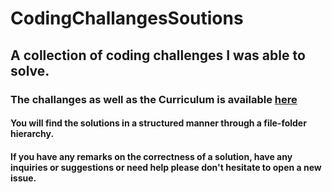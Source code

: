 # CodingChallangesSoutions
## A collection of coding challenges I was able to solve.
### The challanges as well as the Curriculum is available [here](https://github.com/AhmadElsagheer/Competitive-programming-library/tree/master/curriculum)
#### You will find the solutions in a structured manner through a file-folder hierarchy.
#### If you have any remarks on the correctness of a solution, have any inquiries or suggestions or need help please don't hesitate to open a new issue.
